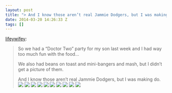 ```yaml
---
layout: post
title: "> And I know those aren’t real Jammie Dodgers, but I was making do."
date: 2014-03-20 14:26:33 Z
tags: []
---
```

[lifeywifey](http://lifeywifey.tumblr.com/post/79654634699/so-we-had-a-doctor-two-party-for-my-son-last):

> So we had a “Doctor Two” party for my son last week and I had way too much fun with the food…
> 
> We also had beans on toast and mini-bangers and mash, but I didn’t get a picture of them.
> 
> And I know those aren’t real Jammie Dodgers, but I was making do.
![](/media/2014/03/80165470944_0.jpg)
![](/media/2014/03/80165470944_1.jpg)
![](/media/2014/03/80165470944_2.jpg)
![](/media/2014/03/80165470944_3.jpg)
![](/media/2014/03/80165470944_4.jpg)
![](/media/2014/03/80165470944_5.jpg)
![](/media/2014/03/80165470944_6.jpg)
![](/media/2014/03/80165470944_7.jpg)
![](/media/2014/03/80165470944_8.jpg)
![](/media/2014/03/80165470944_9.jpg)
